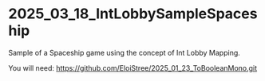 # 2025_03_18_IntLobbySampleSpaceship
Sample of a Spaceship game using the concept of Int Lobby Mapping.

You will need: https://github.com/EloiStree/2025_01_23_ToBooleanMono.git